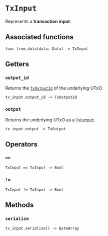 # `TxInput`

Represents a **transaction input**.

## Associated functions
```helios
func from_data(data: Data) -> TxInput
```

## Getters

### `output_id`

Returns the [`TxOutputId`](./txoutputid.md) of the underlying UTxO.

```helios
tx_input.output_id -> TxOutputId
```

### `output`

Returns the underlying UTxO as a [`TxOutput`](./txoutput.md).

```helios
tx_input.output -> TxOutput
```

## Operators

### `==`

```helios
TxInput == TxInput -> Bool
```

### `!=`

```helios
TxInput != TxInput -> Bool
```

## Methods

### `serialize`

```helios
tx_input.serialize() -> ByteArray
```